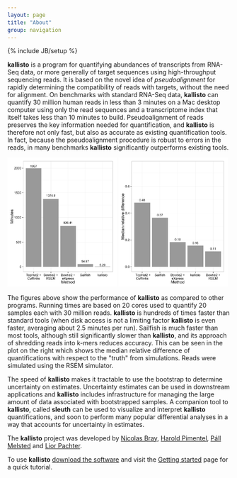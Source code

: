 ```yaml
---
layout: page
title: "About"
group: navigation
---
```


{% include JB/setup %}

__kallisto__ is a program for quantifying abundances of transcripts from
RNA-Seq data, or more generally of target sequences using high-throughput
sequencing reads. It is based on the novel idea of _pseudoalignment_ for
rapidly determining the compatibility of reads with targets, without the need
for alignment. On benchmarks with standard RNA-Seq data, __kallisto__ can
    quantify 30 million human reads in less than 3  minutes on a Mac desktop
    computer using only the read sequences and a transcriptome index that
    itself takes less than 10 minutes to build. Pseudoalignment of reads
    preserves the key information needed for quantification, and __kallisto__
    is therefore not only fast, but also as accurate as existing
    quantification tools. In fact, because the pseudoalignment procedure is
    robust to errors in the reads, in many benchmarks __kallisto__
    significantly outperforms existing tools.

<img src = "assets/timings.png" width="49%" height="49%">
<img src = "assets/median_relative_diff.png" width="49%" height="49%">

The figures above show the performance of __kallisto__ as compared to other programs. Running times are based on 20 cores used to quantify 20 samples each with 30 million reads. __kallisto__ is hundreds of times faster than standard tools (when disk access is not a limiting factor __kallisto__ is even faster, averaging about 2.5 minutes per run). Sailfish is much faster than most tools, although still significantly slower than __kallisto__, and its approach of shredding reads into k-mers reduces accuracy. This can be seen in the plot on the right which shows the median relative difference of quantifications with respect to the "truth" from simulations. Reads were simulated using the RSEM simulator.

The speed of __kallisto__ makes it tractable to use the bootstrap to determine
uncertainty on estimates. Uncertainty estimates can be used in downstream
applications and __kallisto__ includes infrastructure for managing the large
amount of data associated with bootstrapped samples. A companion tool to
__kallisto__, called __sleuth__ can be used to visualize and interpret
__kallisto__ quantifications, and soon to perform many popular differential
analyses in a way that accounts for uncertainty in estimates.

The __kallisto__ project was developed by [Nicolas
Bray](https://math.berkeley.edu/~nbray/), [Harold
Pimentel](http://www.cs.berkeley.edu/~pimentel/), [Páll
Melsted](https://notendur.hi.is/pmelsted/) and [Lior
Pachter](https://math.berkeley.edu/~lpachter/).

To use __kallisto__ [download the software](download.html) and visit the
[Getting started](starting.html) page for a quick tutorial.

